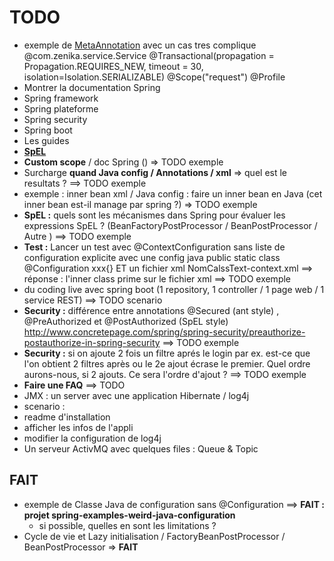 # TODO
- exemple de [MetaAnnotation](http://www.intertech.com/Blog/spring-4-meta-annotations) avec un cas tres complique  
  @com.zenika.service.Service
  @Transactional(propagation = Propagation.REQUIRES_NEW, timeout = 30, isolation=Isolation.SERIALIZABLE)
  @Scope("request")
  @Profile
- Montrer la documentation Spring
 - Spring framework
 - Spring plateforme
 - Spring security
 - Spring boot
 - Les guides
 - [**SpEL**](http://docs.spring.io/spring/docs/current/spring-framework-reference/htmlsingle/#expressions-language-ref)
- **Custom scope** / doc Spring () => TODO exemple
- Surcharge **quand Java config / Annotations / xml** => quel est le resultats ? ==> TODO exemple
- exemple : inner bean xml / Java config : 
  faire un inner bean en Java (cet inner bean est-il manage par spring ?)  => TODO exemple
- **SpEL :** quels sont les mécanismes dans Spring pour évaluer les expressions SpEL ? (BeanFactoryPostProcessor / BeanPostProcessor / Autre ) ==> TODO exemple
- **Test :** Lancer un test avec @ContextConfiguration sans liste de configuration explicite 
  avec une config java public static class @Configuration xxx{} ET un fichier xml NomCalssText-context.xml
  ==> réponse : l'inner class prime sur le fichier xml ==> TODO exemple
- du coding live avec spring boot (1 repository, 1 controller / 1 page web / 1 service REST) ==> TODO scenario
- **Security :** différence entre annotations @Secured (ant style) , @PreAuthorized et @PostAuthorized (SpEL style)
  http://www.concretepage.com/spring/spring-security/preauthorize-postauthorize-in-spring-security
  ==> TODO exemple
- **Security :** si on ajoute 2 fois un filtre aprés le login par ex. est-ce que l'on obtient 2 filtres après ou le 2e ajout écrase le premier. Quel ordre aurons-nous, si 2 ajouts. Ce sera l'ordre d'ajout ?  ==> TODO exemple
- **Faire une FAQ** ==> TODO
- JMX : un server avec une application Hibernate / log4j
 - scenario : 
  - readme d'installation
  - afficher les infos de l'appli
  - modifier la configuration de log4j
- Un serveur ActivMQ avec quelques files : Queue & Topic
 
## FAIT
- exemple de Classe Java de configuration sans @Configuration ==> **FAIT : projet spring-examples-weird-java-configuration** 
  - si possible, quelles en sont les limitations ?
- Cycle de vie et Lazy initialisation / FactoryBeanPostProcessor / BeanPostProcessor => **FAIT**

